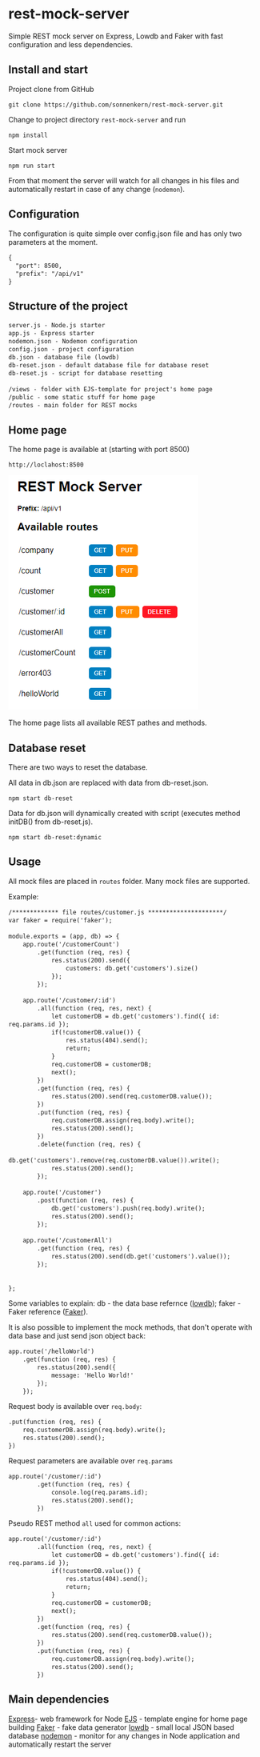 # rest-mock-server

Simple REST mock server on Express, Lowdb and Faker with fast configuration and less dependencies.

## Install and start

Project clone from GitHub

```
git clone https://github.com/sonnenkern/rest-mock-server.git 
```

Change to project directory `rest-mock-server` and run

```
npm install
```

Start mock server

```
npm run start
```

From that moment the server will watch for all changes in his files and automatically restart in case of any change (`nodemon`).

## Configuration

The configuration is quite simple over config.json file and has only two parameters at the moment. 

```
{
  "port": 8500,
  "prefix": "/api/v1"
}
```

## Structure of the project

```
server.js - Node.js starter
app.js - Express starter
nodemon.json - Nodemon configuration
config.json - project configuration
db.json - database file (lowdb)
db-reset.json - default database file for database reset
db-reset.js - script for database resetting

/views - folder with EJS-template for project's home page
/public - some static stuff for home page
/routes - main folder for REST mocks
```

## Home page

The home page is available at (starting with port 8500)

```
http://loclahost:8500
```

![Home page image](https://raw.githubusercontent.com/sonnenkern/rest-mock-server/master/public/homepage.png)

The home page lists all available REST pathes and methods.

## Database reset

There are two ways to reset the database.

All data in db.json are replaced with data from db-reset.json.

```
npm start db-reset
```

Data for db.json will dynamically created with script (executes method initDB() from db-reset.js).

```
npm start db-reset:dynamic
```

## Usage

All mock files are placed in `routes` folder. Many mock files are supported.

Example:

```
/************* file routes/customer.js *********************/
var faker = require('faker');

module.exports = (app, db) => {
    app.route('/customerCount')
        .get(function (req, res) {
            res.status(200).send({
                customers: db.get('customers').size()
            });
        });

    app.route('/customer/:id')
        .all(function (req, res, next) {
            let customerDB = db.get('customers').find({ id: req.params.id });
            if(!customerDB.value()) {
                res.status(404).send();
                return;
            }
            req.customerDB = customerDB;
            next();
        })
        .get(function (req, res) {
            res.status(200).send(req.customerDB.value());
        })
        .put(function (req, res) {
            req.customerDB.assign(req.body).write();
            res.status(200).send();
        })
        .delete(function (req, res) {
            db.get('customers').remove(req.customerDB.value()).write();
            res.status(200).send();
        });

    app.route('/customer')
        .post(function (req, res) {
            db.get('customers').push(req.body).write();
            res.status(200).send();
        });

    app.route('/customerAll')
        .get(function (req, res) {
            res.status(200).send(db.get('customers').value());
        });


};
```

Some variables to explain: 
db - the data base refernce ([lowdb](https://github.com/typicode/lowdb));
faker - Faker reference ([Faker](https://github.com/fzaninotto/Faker)).

It is also possible to implement the mock methods, that don't operate with data base and just send json object back:

```
app.route('/helloWorld')
    .get(function (req, res) {
        res.status(200).send({
            message: 'Hello World!'
        });
    });
```

Request body is available over `req.body`:

```
.put(function (req, res) {
    req.customerDB.assign(req.body).write();
    res.status(200).send();
})
```

Request parameters are available over `req.params`

```
app.route('/customer/:id')
        .get(function (req, res) {
            console.log(req.params.id);
            res.status(200).send();
        })
```

Pseudo REST method `all` used for  common actions:

```
app.route('/customer/:id')
        .all(function (req, res, next) {
            let customerDB = db.get('customers').find({ id: req.params.id });
            if(!customerDB.value()) {
                res.status(404).send();
                return;
            }
            req.customerDB = customerDB;
            next();
        })
        .get(function (req, res) {
            res.status(200).send(req.customerDB.value());
        })
        .put(function (req, res) {
            req.customerDB.assign(req.body).write();
            res.status(200).send();
        })
```

## Main dependencies

[Express](http://expressjs.com/)- web framework for Node
[EJS](http://ejs.co/) - template engine for home page building
[Faker](https://github.com/marak/Faker.js/) - fake data generator
[lowdb](https://github.com/typicode/lowdb) - small local JSON based database
[nodemon](https://github.com/remy/nodemon) - monitor for any changes in Node application and automatically restart the server
